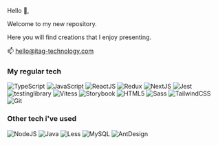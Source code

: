 Hello 👀,

Welcome to my new repository.

Here you will find creations that I enjoy presenting.

📫 hello@itag-technology.com

### My regular tech
![TypeScript](https://img.shields.io/badge/-TypeScript-111?&logo=TypeScript)
![JavaScript](https://img.shields.io/badge/-JavaScript-111?&logo=JavaScript)
![ReactJS](https://img.shields.io/badge/-ReactJS-111?&logo=React)
![Redux](https://img.shields.io/badge/-Redux-111?&logo=Redux)
![NextJS](https://img.shields.io/badge/-NextJS-111?&logo=Next.js)
![Jest](https://img.shields.io/badge/-Jest-111?&logo=Jest)
![testinglibrary](https://img.shields.io/badge/-TestingLibrary-111?&logo=testinglibrary)
![Vitess](https://img.shields.io/badge/-Vitess-111?&logo=Vitess)
![Storybook](https://img.shields.io/badge/-Storybook-111?&logo=Storybook)
![HTML5](https://img.shields.io/badge/-HTML5-111?&logo=html5)
![Sass](https://img.shields.io/badge/-Sass-111?&logo=sass)
![TailwindCSS](https://img.shields.io/badge/-TailwindCSS-111?&logo=TailwindCSS)
![Git](https://img.shields.io/badge/-Git-111?&logo=git)

### Other tech i've used
![NodeJS](https://img.shields.io/badge/-NodeJS-111?&logo=Node.js)
![Java](https://img.shields.io/badge/-Java-111?&logo=java)
![Less](https://img.shields.io/badge/-Less-111?&logo=less)
![MySQL](https://img.shields.io/badge/-MySQL-111?&logo=MySQL)
![AntDesign](https://img.shields.io/badge/-AntDesign-111?&logo=AntDesign)

